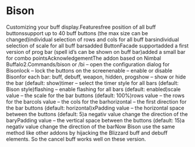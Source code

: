 # Bison

Customizing your buff display.Featuresfree position of all buff buttonssupport up to 40 buff buttons (the max size can be changed)individual selection of rows and cols for all buff barsindividual selection of scale for all buff barsadded ButtonFacade supportadded a first version of prog bar (spell id’s can be shown on buff bar)added a small bar for combo pointsAcknowledgementThe addon based on Nimbal Buffalo2.Commands/bison or /bi – open the configuration dialog for Bisonlock – lock the buttons on the screenenable – enable or disable Bisonfor each bar: buff, debuff, weapon, hidden, progshow – show or hide the bar (default: show)timer – select the timer style for all bars (default: Bison style)flashing – enable flashing for all bars (default: enabled)scale value – the scale for the bar buttons (default: 100%)rows value – the rows for the barcols value – the cols for the barhorizontal – the first direction for the bar buttons (default: horizontal)xPadding value – the horizontal space between the buttons (default: 5)a negativ value change the direction of the baryPadding value – the vertical space between the buttons (default: 15)a negativ value change the direction of the barNow Bison use the same method like other addons by hijacking the Blizzard buff and debuff elements. So the cancel buff works well on these version.
